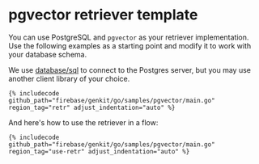 # pgvector retriever template

You can use PostgreSQL and `pgvector` as your retriever implementation. Use the
following examples as a starting point and modify it to work with your database
schema.

We use [database/sql](https://pkg.go.dev/database/sql) to connect to the Postgres server, but you may use another client library of your choice.

```golang
{% includecode github_path="firebase/genkit/go/samples/pgvector/main.go" region_tag="retr" adjust_indentation="auto" %}
```

And here's how to use the retriever in a flow:

```golang
{% includecode github_path="firebase/genkit/go/samples/pgvector/main.go" region_tag="use-retr" adjust_indentation="auto" %}
```
